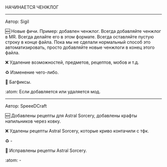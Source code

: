 НАЧИНАЕТСЯ ЧЕНЖЛОГ


___
Автор: Sigil

:new: Новые фичи. Пример: добавлен ченжлог. Всегда добавляйте ченжлог в MR. Всегда делайте его в этом формате. Всегда оставляйте пустую строку в конце файла. Пока мы не сделали нормальный способ это автоматизировать, просто добавляйте новые ченжлоги в конец этого файла.

:x: Удаление возможностей, предметов, рецептов, мобов и т.д.

:recycle: Изменение чего-либо.

:bug: Багфиксы.

:atom: Если добавляется или удаляется мод.


___
Автор: SpeeeDCraft

:new: Добавлены рецепты для Astral Sorcery, добавлены крафты напильников через ковку.

:x: Удалены рецепты Astral Sorcery, которые криво контачили с тфк.

:recycle: -

:bug: Исправлены рецепты Astral Sorcery.

:atom: -
